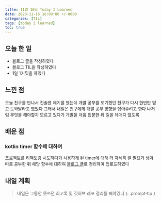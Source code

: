 ```yaml
---
title: 11월 16일 Today I Learned
date: 2023-11-16 18:00:00 +/-0000
categories: [TIL]
tags: [today i learned]
toc: true
---
```


## 오늘 한 일

* 블로그 글을 작성하였다
* 블로그 TIL을 작성하였다
* 1일 1커밋을 하였다

## 느낀 점

오늘 친구를 만나서 진솔한 얘기를 했는데 개발 공부를 포기했던 친구가 다시 한번만 믿고 도와달라고 했었다 그래서 내일은 친구에게 개발 공부 방향을 잡아주려고 한다 나처럼 무엇을 해야할지 모르고 있다가 개발을 처음 입문한 뒤 길을 헤매지 않도록

## 배운 점

### kotlin timer 함수에 대하여

프로젝트를 리팩토링 시도하다가 사용하게 된 timer에 대해 더 자세히 알 필요가 생겨 따로 공부한 뒤 해당 함수에 대하여 [블로그 글](https://jangwoojun.github.io/posts/kotlin-timer/)로 정리하여 업로드하였다

## 내일 계획

> 내일은 그동안 못쓰던 회고록 및 깃허브 레포 정리를 해야겠다
{: .prompt-tip }

